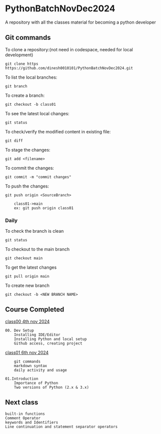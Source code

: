 # PythonBatchNovDec2024

A repository with all the classes material for becoming a python developer

## Git commands

To clone a repository:(not need in codespace, needed for local development)

    git clone https https://github.com/dinesh0010101/PythonBatchNovDec2024.git

To list the local branches:

    git branch

To create a branch:

    git checkout -b class01

To see the latest local changes:

    git status

To check/verify the modified content in existing file:

    git diff

To stage the changes:

    git add <filename>

To commit the changes:

    git commit -m "commit changes"

To push the changes:

    git push origin <SourceBranch>

        class01->main
        ex: git push origin class01

### Daily 

To check the branch is clean

    git status

To checkout to the main branch

    git checkout main

To get the latest changes

    git pull origin main

To create new branch

    git checkout -b <NEW BRANCH NAME>

## Course Completed

[class00 4th nov 2024](zoomrecordinglink)

    00. Dev Setup
        Installing IDE/Editor
        Installing Python and local setup
        Github access, creating project

[class01 6th nov 2024](zoomrecordinglink)

        git commands
        markdown syntax
        daily activity and usage

    01.Introduction
        Importance of Python
        Two versions of Python (2.x & 3.x)

## Next class

    built-in functions
	Comment Operator
    keywords and Identifiers
    Line continuation and statement separator operators